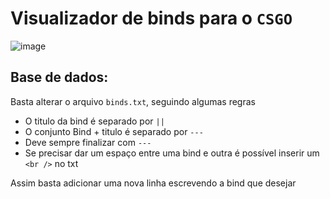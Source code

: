 # Visualizador de binds para o `CSGO`

![image](https://user-images.githubusercontent.com/26152669/235336517-b01cd1b5-2e60-4670-84d4-42ecc1cf7d23.png)

## Base de dados:

Basta alterar o arquivo `binds.txt`, seguindo algumas regras

- O titulo da bind é separado por `||`
- O conjunto Bind + titulo é separado por `---`
- Deve sempre finalizar com `---`
- Se precisar dar um espaço entre uma bind e outra é possível inserir um `<br />` no txt

Assim basta adicionar uma nova linha escrevendo a bind que desejar

